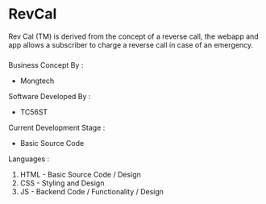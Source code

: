# RevCal

Rev Cal (TM) is derived from the concept of a reverse call, the webapp and app allows a subscriber to charge a reverse call in case of an emergency.


###

Business Concept By : 
* Mongtech

Software Developed By :
* TC56ST

Current Development Stage :
* Basic Source Code

Languages :
1. HTML - Basic Source Code / Design
2. CSS - Styling and Design
3. JS - Backend Code / Functionality / Design

###
